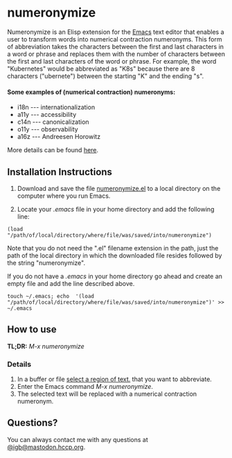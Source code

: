 # numeronymize
Numeronymize is an Elisp extension for the [Emacs](https://www.gnu.org/software/emacs/) text editor that enables a user to transform words into numerical contraction numeronyms. This form of abbreviation takes the characters between the first and last characters in a word or phrase and replaces them with the number of characters between the first and last characters of the word or phrase. For example, the word "Kubernetes" would be abbreviated as "K8s" because there are 8 characters ("ubernete") between the starting "K" and the ending "s".   


#### Some examples of (numerical contraction) numeronyms:

- i18n --- internationalization
- a11y --- accessibility
- c14n --- canonicalization
- o11y --- observability
- a16z --- Andreesen Horowitz

More details can be found [here](https://en.wikipedia.org/wiki/Numeronym#Numerical_contractions).   


## Installation Instructions

1. Download and save the file [numeronymize.el](https://raw.githubusercontent.com/igb/numeronymize/master/numeronymize.el) to a local directory on the computer where you run Emacs.

2. Locate your *.emacs* file in your home directory and add the following line:
```Elisp
(load "/path/of/local/directory/where/file/was/saved/into/numeronymize")
```
Note that you do not need the ".el" filename extension in the path, just the path of the local directory in which the downloaded file resides followed by the string "numeronymize".

If you do not have a *.emacs* in your home directory go ahead and create an empty file and add the line described above.

```Shell
touch ~/.emacs; echo  '(load "/path/of/local/directory/where/file/was/saved/into/numeronymize")' >> ~/.emacs
```


## How to use

**TL;DR:** *M-x numeronymize*

### Details ###
1. In a buffer or file [select a region of text.](https://ftp.gnu.org/old-gnu/Manuals/emacs-20.7/html_chapter/emacs_12.html) that you want to abbreviate.
2. Enter the Emacs command *M-x numeronymize*.
3. The selected text will be replaced with a numerical contraction numeronym. 


## Questions? ##

You can always contact me with any questions at [@igb@mastodon.hccp.org](https://mastodon.hccp.org/@igb/).
